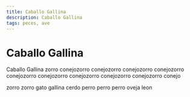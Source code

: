 ```yaml
---
title: Caballo Gallina
description: Caballo Gallina
tags: peces, ave
---
```


# Caballo Gallina

Caballo Gallina zorro conejozorro conejozorro conejozorro conejozorro conejozorro conejozorro conejozorro conejozorro conejozorro conejo

zorro zorro gato gallina cerdo perro perro perro oveja leon